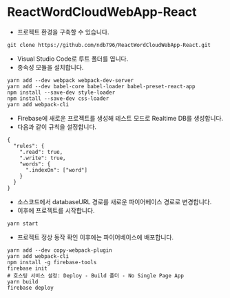 # ReactWordCloudWebApp-React
* 프로젝트 환경을 구축할 수 있습니다.
```
git clone https://github.com/ndb796/ReactWordCloudWebApp-React.git
```
* Visual Studio Code로 루트 폴더를 엽니다.
* 종속성 모듈을 설치합니다.
```
yarn add --dev webpack webpack-dev-server
yarn add --dev babel-core babel-loader babel-preset-react-app
npm install --save-dev style-loader
npm install --save-dev css-loader
yarn add webpack-cli
```
* Firebase에 새로운 프로젝트를 생성해 테스트 모드로 Realtime DB를 생성합니다.
* 다음과 같이 규칙을 설정합니다.
```
{
  "rules": {
    ".read": true,
    ".write": true,
  	"words": {
      ".indexOn": ["word"]
    }
  }
}
```
* 소스코드에서 databaseURL 경로를 새로운 파이어베이스 경로로 변경합니다.
* 이후에 프로젝트를 시작합니다.
```
yarn start
```
* 프로젝트 정상 동작 확인 이후에는 파이어베이스에 배포합니다.
```
yarn add --dev copy-webpack-plugin
yarn add webpack-cli
npm install -g firebase-tools
firebase init
# 호스팅 서비스 설정: Deploy - Build 폴더 - No Single Page App
yarn build
firebase deploy
```
